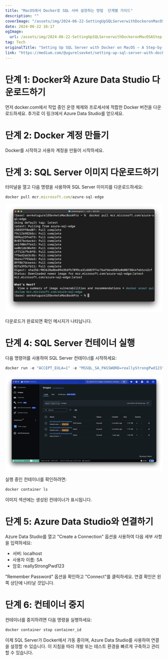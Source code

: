 ```yaml
---
title: "MacOS에서 Docker로 SQL 서버 설정하는 방법  단계별 가이드"
description: ""
coverImage: "/assets/img/2024-06-22-SettingUpSQLServerwithDockeronMacOSAStep-by-StepGuide_0.png"
date: 2024-06-22 16:17
ogImage: 
  url: /assets/img/2024-06-22-SettingUpSQLServerwithDockeronMacOSAStep-by-StepGuide_0.png
tag: Tech
originalTitle: "Setting Up SQL Server with Docker on MacOS — A Step-by-Step Guide"
link: "https://medium.com/@ugurelsevket/setting-up-sql-server-with-docker-on-macos-a-step-by-step-guide-8742c725a63e"
---
```



# 단계 1: Docker와 Azure Data Studio 다운로드하기

먼저 docker.com에서 작업 중인 운영 체제와 프로세서에 적합한 Docker 버전을 다운로드하세요. 추가로 이 링크에서 Azure Data Studio를 얻으세요.

# 단계 2: Docker 계정 만들기

Docker를 시작하고 사용자 계정을 만들어 시작하세요.

<div class="content-ad"></div>

# 단계 3: SQL Server 이미지 다운로드하기

터미널을 열고 다음 명령을 사용하여 SQL Server 이미지를 다운로드하세요:

```js
docker pull mcr.microsoft.com/azure-sql-edge
```

![이미지](/assets/img/2024-06-22-SettingUpSQLServerwithDockeronMacOSAStep-by-StepGuide_0.png)

<div class="content-ad"></div>

다운로드가 완료되면 확인 메시지가 나타납니다.

# 단계 4: SQL Server 컨테이너 실행

다음 명령어를 사용하여 SQL Server 컨테이너를 시작하세요:

```js
docker run -e "ACCEPT_EULA=1" -e "MSSQL_SA_PASSWORD=reallyStrongPwd123" -e "MSSQL_PID=Developer" -e "MSSQL_USER=SA" -p 1433:1433 -d --name=sql mcr.microsoft.com/azure-sql-edge
```

<div class="content-ad"></div>


![이미지](/assets/img/2024-06-22-SettingUpSQLServerwithDockeronMacOSAStep-by-StepGuide_1.png)

실행 중인 컨테이너를 확인하려면:

```bash
docker container ls
```

이미지 섹션에는 생성된 컨테이너가 표시됩니다.


<div class="content-ad"></div>

# 단계 5: Azure Data Studio와 연결하기

Azure Data Studio를 열고 "Create a Connection" 옵션을 사용하여 다음 세부 사항을 입력하세요:

- 서버: localhost
- 사용자 이름: SA
- 암호: reallyStrongPwd123

"Remember Password" 옵션을 확인하고 "Connect"를 클릭하세요. 연결 확인은 왼쪽 상단에 나타날 것입니다.

<div class="content-ad"></div>

# 단계 6: 컨테이너 중지

컨테이너를 중지하려면 다음 명령을 실행하세요:

```js
docker container stop container_id
```
이제 SQL Server가 Docker에서 가동 중이며, Azure Data Studio를 사용하여 연결을 설정할 수 있습니다. 이 지침을 따라 개발 또는 테스트 환경을 빠르게 구축하고 관리할 수 있습니다.